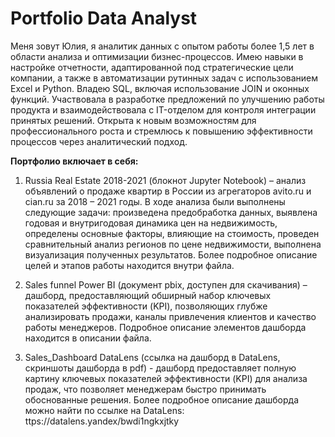 # Portfolio Data Analyst
Меня зовут Юлия, я аналитик данных с опытом работы более 1,5 лет в области анализа и оптимизации бизнес-процессов. Имею навыки в настройке отчетности, адаптированной под стратегические цели компании, а также в автоматизации рутинных задач с использованием Excel и Python. Владею SQL, включая использование JOIN и оконных функций. Участвовала в разработке предложений по улучшению работы продукта и взаимодействовала с IT-отделом для контроля интеграции принятых решений.
Открыта к новым возможностям для профессионального роста и стремлюсь к повышению эффективности процессов через аналитический подход.

**Портфолио включает в себя:**

1. Russia Real Estate 2018-2021 (блокнот Jupyter Notebook) – анализ объявлений о продаже квартир в России из агрегаторов avito.ru и cian.ru за 2018 – 2021 годы. В ходе анализа были выполнены следующие задачи: произведена предобработка данных, выявлена годовая и внутригодовая динамика цен на недвижимость, определены основные факторы, влияющие на стоимость, проведен сравнительный анализ регионов по цене недвижимости, выполнена визуализация полученных результатов. Более подробное описание целей и этапов работы находится внутри файла.
  
2. Sales funnel Power BI (документ pbix, доступен для скачивания) – дашборд, предоставляющий обширный набор ключевых показателей эффективности (KPI), позволяющих глубже анализировать продажи, каналы привлечения клиентов и качество работы менеджеров. Подробное описание элементов дашборда находится в описании файла.

3. Sales_Dashboard DataLens (ссылка на дашборд в DataLens, скриншоты дашборда в pdf) - дашборд предоставляет полную картину ключевых показателей эффективности (KPI) для анализа продаж, что позволяет менеджерам быстро принимать обоснованные решения. Более подробное описание дашборда можно найти по ссылке на DataLens: ttps://datalens.yandex/bwdi1ngkxjtky
